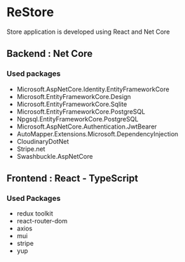 # ReStore
Store application is developed using React and Net Core

## Backend : Net Core
### Used packages
- Microsoft.AspNetCore.Identity.EntityFrameworkCore
- Microsoft.EntityFrameworkCore.Design
- Microsoft.EntityFrameworkCore.Sqlite
- Microsoft.EntityFrameworkCore.PostgreSQL
- Npgsql.EntityFrameworkCore.PostgreSQL
- Microsoft.AspNetCore.Authentication.JwtBearer
- AutoMapper.Extensions.Microsoft.DependencyInjection
- CloudinaryDotNet
- Stripe.net
- Swashbuckle.AspNetCore

## Frontend : React - TypeScript
### Used Packages
- redux toolkit
- react-router-dom
- axios
- mui
- stripe
- yup
